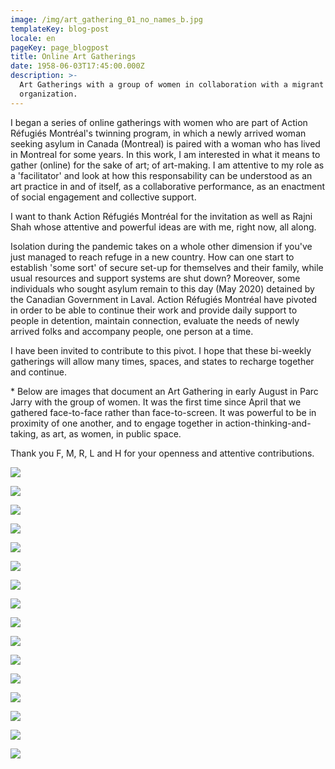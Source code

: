 ```yaml
---
image: /img/art_gathering_01_no_names_b.jpg
templateKey: blog-post
locale: en
pageKey: page_blogpost
title: Online Art Gatherings
date: 1958-06-03T17:45:00.000Z
description: >-
  Art Gatherings with a group of women in collaboration with a migrant rights
  organization.
---
```

I began a series of online gatherings with women who are part of Action Réfugiés Montréal's twinning program, in which a newly arrived woman seeking asylum in Canada (Montreal) is paired with a woman who has lived in Montreal for some years. In this work, I am interested in what it means to gather (online) for the sake of art; of art-making. I am attentive to my role as a 'facilitator' and look at how this responsability can be understood as an art practice in and of itself, as a collaborative performance, as an enactment of social engagement and collective support. 

I want to thank Action Réfugiés Montréal for the invitation as well as Rajni Shah whose attentive and powerful ideas are with me, right now, all along. 

Isolation during the pandemic takes on a whole other dimension if you've just managed to reach refuge in a new country. How can one start to establish 'some sort' of secure set-up for themselves and their family, while usual resources and support systems are shut down? Moreover, some individuals who sought asylum remain to this day (May 2020) detained by the Canadian Government in Laval. Action Réfugiés Montréal have pivoted in order to be able to continue their work and provide daily support to people in detention, maintain connection, evaluate the needs of newly arrived folks and accompany people, one person at a time.

I have been invited to contribute to this pivot. I hope that these bi-weekly gatherings will allow many times, spaces, and states to recharge together and continue.

\* Below are images that document an Art Gathering in early August in Parc Jarry with the group of women. It was the first time since April that we gathered face-to-face rather than face-to-screen. It was powerful to be in proximity of one another, and to engage together in action-thinking-and-taking, as art, as women, in public space. 

Thank you F, M, R, L and H for your openness and attentive contributions.

![](/img/art_gathering_-3_muriel_03.jpeg)

![](/img/art_gathering_-3_hanna_01.jpeg)

![](/img/art_gathering_-3_rose_03.jpeg)

![](/img/art_gathering_-3_laurie_03.jpeg)

![](/img/art_gathering_-3_fedaa_01.jpeg)

![](/img/art_gathering_-3_hanna_02.jpeg)

![](/img/art_gathering_-3_fedaa_03.jpeg)

![](/img/art_gathering_-3_muriel_02.jpeg)

![](/img/art_gathering_-3_rose_01.jpeg)

![](/img/art_gathering_-3_rose_05.jpeg)

![](/img/art_gathering_-3_laurie_01.jpeg)

![](/img/art_gathering_-3_fedaa_04.jpeg)

![](/img/art_gathering_-3_traces_of_gathering_01.jpeg)

![](/img/art_gathering_-3_fedaa_05.jpeg)

![](/img/art_gathering_-3_traces_of_gathering_06.jpeg)

![](/img/image4-copy.jpeg)
